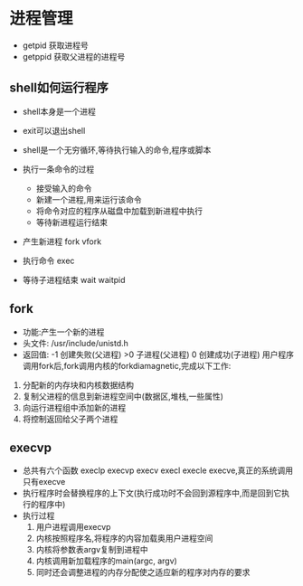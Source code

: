 # 进程管理

- getpid 获取进程号
- getppid 获取父进程的进程号

## shell如何运行程序

- shell本身是一个进程
- exit可以退出shell
- shell是一个无穷循环,等待执行输入的命令,程序或脚本
- 执行一条命令的过程
  - 接受输入的命令
  - 新建一个进程,用来运行该命令
  - 将命令对应的程序从磁盘中加载到新进程中执行
  - 等待新进程运行结束

- 产生新进程 fork vfork
- 执行命令 exec
- 等待子进程结束 wait waitpid

## fork

- 功能:产生一个新的进程
- 头文件: /usr/include/unistd.h
- 返回值: -1 创建失败(父进程) >0 子进程(父进程) 0 创建成功(子进程)
用户程序调用fork后,fork调用内核的forkdiamagnetic,完成以下工作:

1. 分配新的内存块和内核数据结构
2. 复制父进程的信息到新进程空间中(数据区,堆栈,一些属性)
3. 向运行进程组中添加新的进程
4. 将控制返回给父子两个进程

## execvp

- 总共有六个函数 execlp execvp execv execl execle execve,真正的系统调用只有execve
- 执行程序时会替换程序的上下文(执行成功时不会回到源程序中,而是回到它执行的程序中)
- 执行过程
  1. 用户进程调用execvp
  2. 内核按照程序名,将程序的内容加载奥用户进程空间
  3. 内核将参数表argv复制到进程中
  4. 内核调用新加载程序的main(argc, argv)
  5. 同时还会调整进程的内存分配使之适应新的程序对内存的要求
